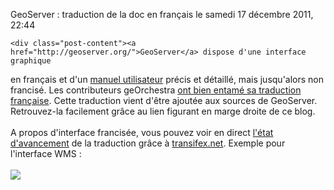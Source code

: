 GeoServer : traduction de la doc en français
  le samedi 17 décembre 2011, 22:44 
        
    <div class="post-content"><a href="http://geoserver.org/">GeoServer</a> dispose d'une interface graphique
en français et d'un <a href="http://docs.geoserver.org/stable/en/user/">manuel
utilisateur</a> précis et détaillé, mais jusqu'alors non francisé. Les
contributeurs geOrchestra <a href="http://www.georchestra.org/documentation/administrateur/geoserver/">ont bien
entamé sa traduction française</a>. Cette traduction vient d'être ajoutée aux
sources de GeoServer. Retrouvez-la facilement grâce au lien figurant en marge
droite de ce blog.<br />
<br />
A propos d'interface francisée, vous pouvez voir en direct <a href="https://www.transifex.net/projects/p/geoserver_22x/r/all-resources/">l'état
d'avancement</a> de la traduction grâce à <a href="https://www.transifex.net/">transifex.net</a>. Exemple pour l'interface WMS
:<br />
<br />
<a href="https://www.transifex.net/projects/p/geoserver_22x/widgets/"><img style="max-width: 800px;" src="https://www.transifex.net/projects/p/geoserver_22x/resource/wms/chart/image_png" />
</a><br />
